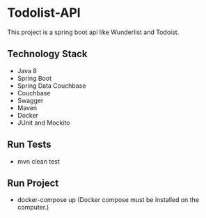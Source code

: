 # Todolist-API
This project is a spring boot api like Wunderlist and Todoist.

## Technology Stack
- Java 8
- Spring Boot
- Spring Data Couchbase
- Couchbase
- Swagger
- Maven
- Docker
- JUnit and Mockito

## Run Tests
- mvn clean test

## Run Project
- docker-compose up (Docker compose must be installed on the computer.)

